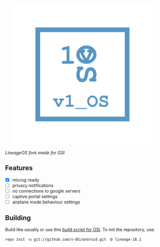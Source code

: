 <p align="center">
  <img width="460"  src="https://raw.githubusercontent.com/v-0S/artwork/main/logo_small.png">
</p>


_LineageOS fork made for GSI_


Features
-----------------
- [X] microg ready
- [ ] privacy notifications
- [ ] no connections to google servers
- [ ] captive portal settings
- [ ] airplane mode behaviour settings

Building
------------------
Build like usually or use this [build script for GSI](https://github.com/v-0S/lineage_build_unified).
To init the repository, use:

`repo init -u git://github.com/v-0S/android.git -b lineage-18.1`

